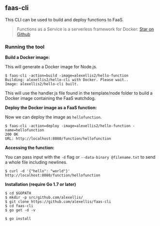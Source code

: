## faas-cli

This CLI can be used to build and deploy functions to FaaS.

> Functions as a Service is a serverless framework for Docker: [Star on Github](https://github.com/alexellis/faas)

### Running the tool

**Build a Docker image:**

This will generate a Docker image for Node.js.

```
$ faas-cli -action=build -image=alexellis2/hello-function
Building: alexellis2/hello-cli with Docker. Please wait..
Image: alexellis2/hello-cli built.
```

This will use the handler.js file found in the template/node folder to build a Docker image containing the FaaS watchdog.

**Deploy the Docker image as a FaaS function:**

Now we can deploy the image as `hellofunction`.

```
$ faas-cli -action=deploy -image=alexellis2/hello-function -name=hellofunction
200 OK
URL: http://localhost:8080/function/hellofunction
```

**Accessing the function:**

You can pass input with the `-d` flag or `--data-binary @filename.txt` to send a whole file including newlines.

```
$ curl -d '{"hello": "world"}' http://localhost:8080/function/hellofunction
```

**Installation (require Go 1.7 or later)**

```
$ cd $GOPATH
$ mkdir -p src/github.com/alexellis/
$ git clone https://github.com/alexellis/faas-cli
$ cd faas-cli
$ go get -d -v

$ go install
```
